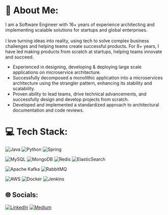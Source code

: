 # 💫 About Me:
I am a Software Engineer with 16+ years of experience architecting and implementing scalable solutions for startups and global enterprises.<br><br>I love turning ideas into reality, using tech to solve complex business challenges and helping teams create successful products. For 8+ years, I have led making products from scratch at startups, helping teams innovate and succeed.

- Experienced in designing, developing & deploying large scale applications on microservice architecture.
- Successfully decomposed a monolithic application into a microservices architecture using the strangler pattern, enhancing its stability and scalability.
- Proven ability to lead teams, drive technical advancements, and successfully design and develop projects from scratch.
- Developed and implemented a standardized approach to architectural documentation and code reviews.

# 💻 Tech Stack:
![Java](https://img.shields.io/badge/java-%23ED8B00.svg?style=for-the-badge&logo=openjdk&logoColor=white) 
![Python](https://img.shields.io/badge/python-3670A0?style=for-the-badge&logo=python&logoColor=ffdd54) 
![Spring](https://img.shields.io/badge/spring-%236DB33F.svg?style=for-the-badge&logo=spring&logoColor=white) 

![MySQL](https://img.shields.io/badge/mysql-%2300000f.svg?style=for-the-badge&logo=mysql&logoColor=white) 
![MongoDB](https://img.shields.io/badge/MongoDB-%234ea94b.svg?style=for-the-badge&logo=mongodb&logoColor=white) ![Redis](https://img.shields.io/badge/redis-%23DD0031.svg?style=for-the-badge&logo=redis&logoColor=white) ![ElasticSearch](https://img.shields.io/badge/-ElasticSearch-005571?style=for-the-badge&logo=elasticsearch)

![Apache Kafka](https://img.shields.io/badge/Apache%20Kafka-000?style=for-the-badge&logo=apachekafka) 
![RabbitMQ](https://img.shields.io/badge/rabbitmq-FF6600?style=for-the-badge&logo=rabbitmq&logoColor=white) 

![AWS](https://img.shields.io/badge/AWS-%23FF9900.svg?style=for-the-badge&logo=amazon-aws&logoColor=white) 
![Docker](https://img.shields.io/badge/docker-%230db7ed.svg?style=for-the-badge&logo=docker&logoColor=white) 
![Jenkins](https://img.shields.io/badge/jenkins-%232C5263.svg?style=for-the-badge&logo=jenkins&logoColor=white)  

## 🌐 Socials:
[![LinkedIn](https://img.shields.io/badge/LinkedIn-%230077B5.svg?logo=linkedin&logoColor=white)](https://linkedin.com/in/yusuf-malkan-492a4310) [![Medium](https://img.shields.io/badge/Medium-12100E?logo=medium&logoColor=white)](https://medium.com/@@yusuf.aziz) 


